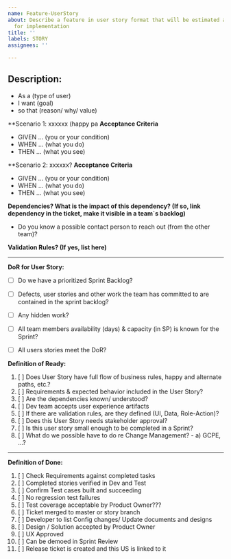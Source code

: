 ```yaml
---
name: Feature-UserStory
about: Describe a feature in user story format that will be estimated and considered
  for implementation
title: ''
labels: STORY
assignees: ''

---
```


## Description:	
* As a (type of user)
* I want (goal) 
* so that (reason/ why/ value) 

**Scenario 1: xxxxxx (happy pa
**Acceptance Criteria**	
* GIVEN ... (you or your condition)
* WHEN ... (what you do) 
* THEN ... (what you see) 

**Scenario 2: xxxxxx?
**Acceptance Criteria**	
* GIVEN ... (you or your condition)
* WHEN ... (what you do) 
* THEN ... (what you see) 

**Dependencies? What is the impact of this dependency? (If so, link dependency in the ticket, make it visible in a team´s backlog)**
* Do you know a possible contact person to reach out (from the other team)?

**Validation Rules? (If yes, list here)**	

----

**DoR for User Story:**	
- [ ] Do we have a prioritized Sprint Backlog?	
- [ ] Defects, user stories and other work the team has committed to are contained in the sprint backlog?	
- [ ] Any hidden work?	
- [ ] All team members availability (days) & capacity (in SP) is known for the Sprint?	
- [ ] All users stories meet the DoR?


**Definition of Ready:**	
1. [ ] Does User Story have full flow of business rules, happy and alternate paths, etc.?
2. [ ] Requirements & expected behavior included in the User Story?
3. [ ] Are the dependencies known/ understood?
4. [ ] Dev team accepts user experience artifacts
5.	[ ] If there are validation rules, are they defined (UI, Data, Role-Action)?
6. [ ] Does this User Story needs stakeholder approval?
7.	[ ] Is this user story small enough to be completed in a Sprint?
8.	[ ] What do we possible have to do re Change Management? - a) GCPE, …?

----

**Definition of Done:**
1)	[ ] Check Requirements against completed tasks
2)	[ ] Completed stories verified in Dev and Test
3)	[ ] Confirm Test cases built and succeeding 
4)	[ ] No regression test failures
5)	[ ] Test coverage acceptable by Product Owner??? 
6)	[ ] Ticket merged to master or story branch
7)	[ ] Developer to list Config changes/ Update documents and designs
8)	[ ] Design / Solution accepted by Product Owner
9)	[ ] UX Approved
10)	[ ] Can be demoed in Sprint Review 
11)	[ ] Release ticket is created and this US is linked to it
